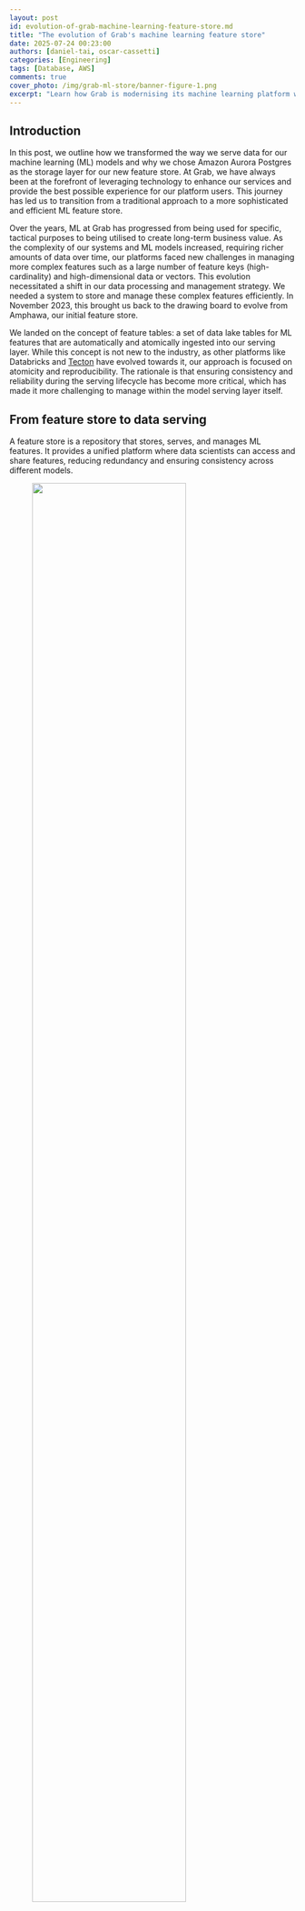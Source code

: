 ```yaml
---
layout: post
id: evolution-of-grab-machine-learning-feature-store.md
title: "The evolution of Grab's machine learning feature store"
date: 2025-07-24 00:23:00
authors: [daniel-tai, oscar-cassetti]
categories: [Engineering]
tags: [Database, AWS]
comments: true
cover_photo: /img/grab-ml-store/banner-figure-1.png
excerpt: "Learn how Grab is modernising its machine learning platform with a feature table-centric architecture powered by AWS Aurora for Postgres. This shift from a legacy feature fetching system to decentralised deployments enhances performance and user experience, while solving challenges like atomic updates and noisy neighbor issues."
---
```



## Introduction

In this post, we outline how we transformed the way we serve data for our machine learning (ML) models and why we chose Amazon Aurora Postgres as the storage layer for our new feature store. At Grab, we have always been at the forefront of leveraging technology to enhance our services and provide the best possible experience for our platform users. This journey has led us to transition from a traditional approach to a more sophisticated and efficient ML feature store.

Over the years, ML at Grab has progressed from being used for specific, tactical purposes to being utilised to create long-term business value. As the complexity of our systems and ML models increased, requiring richer amounts of data over time, our platforms faced new challenges in managing more complex features such as a large number of feature keys (high-cardinality) and high-dimensional data or vectors. This evolution necessitated a shift in our data processing and management strategy. We needed a system to store and manage these complex features efficiently. In November 2023, this brought us back to the drawing board to evolve from Amphawa, our initial feature store.

We landed on the concept of feature tables: a set of data lake tables for ML features that are automatically and atomically ingested into our serving layer. While this concept is not new to the industry, as other platforms like Databricks and [Tecton](https://docs.tecton.ai/docs/defining-features/feature-tables) have evolved towards it, our approach is focused on atomicity and reproducibility. The rationale is that ensuring consistency and reliability during the serving lifecycle has become more critical, which has made it more challenging to manage within the model serving layer itself.

## From feature store to data serving

A feature store is a repository that stores, serves, and manages ML features. It provides a unified platform where data scientists can access and share features, reducing redundancy and ensuring consistency across different models.

<div class="post-image-section"><figure>
  <img src="/img/grab-ml-store/figure1.png" alt="" style="width:80%"><figcaption align="middle">Figure 1: The high-level architecture of our centralised feature platform.</figcaption>
  </figure>
</div>

Our feature data is a key-value dataset. The key identifies a specific entity, such as a consumer ID, which is a known value in the incoming request. A composite key is supported by concatenating two or more entity identifiers. For example, `(key = consumer_id + restaurant_id)`. The value is a binary that encodes the feature value and its type. Whenever a new value for a given entity needs to be updated, we write a new key-value pair for that entity.


## New functional requirements 

As our users designed and deployed increasingly complex ML solutions, new essential functional requirements were requested by our users:

* **Ability to retrieve the features given in the composite keys (contextual retrieval):** The ML models in an upstream service might need to fetch all matching entities to form complete contextual information in order to make the recommendation. We build that context inside our ML orchestration layer before calling the model. This was previously not possible due to the design of composite keys in our initial approach.  
* **Ability to update not just one entity atomically, but all the entities in a collection (atomic updates):** This requirement concerns reducing the complexity of operations, such as rolling out new models and switching between versions of feature data. In Amphawa, newly ingested data is visible to consumer systems immediately after it’s written. As changes to the data may be ingested over a long period of time, users are responsible for ensuring the models or services don’t break while the new and old data coexist during ingestion, especially during potentially breaking changes to data. This complexity translates into quite complex code, which is hard to refactor over time. With the new approach, all feature changes will only become visible through atomic updates once the entire operation finishes successfully. This eases users’ pain of maintaining compatibility across versions.
* **Isolation of reading and writing capacity:** The noisy-neighbor effect is one of the significant issues in our centralised feature store. Different readers could compete for read capacity. For some storage systems, write traffic could consume I/O capacity and affect reading latency. While reading capacity can be adjusted by scaling the storage, the competition between reading and writing capacity is highly dependent on the choice of storage. Hence, from the beginning, one of the top requirements of our second-generation feature store design was isolating reads from writes.


## Feature table

To meet the functional requirements, we landed on the concept of a “feature table,” where users define and manage the schema and data on a per-table basis. Feature consumers can customise their tables based on their needs. Working with a table format directly makes it easier for data scientists to work with complex tabular data that needs to be retrieved in different ways depending on the context of the request. Moreover, it’s more manageable for us, on the platform side, because it’s closer to the actual format in the storage layer.

| Amphawa (feature-centric) | New design (feature-table centric) |
| ----- | ----- |
| A user defines individual features and their types. Grouping into the table is storage layer is implicit. | A user defines their tables with compatibility with data-lake tools such as Spark. |
| The only index is on the data key. | A user defines their own indexes for their tables, based on their access pattern. |

<div class="post-image-section"><figure>
<figcaption align="middle">Table 1: Comparison between Amphawa and the new feature table.</figcaption>
  </figure></div>

Our feature tables are not just a storage solution but a critical component of our ML infrastructure. They enable us to simplify our feature management, efficiently handle the model lifecycle, and enhance our ML models' performance. This has allowed us to provide a better experience for our platform users and dramatically improve the quality of our ML models based on our A/B testing results.

## The data serving’s ingestion workflow

We designed an ingestion framework to address the atomicity requirements from the ground up.

The data ingestion process in Amphawa was meticulously crafted to ensure efficiency and reduce the pressure on the key-value store. Conversely, our priority has shifted to atomicity (all or nothing) to serve our feature tables and simplify version compatibility.

<div class="post-image-section"><figure>
  <img src="/img/grab-ml-store/figure2.png" alt="" style="width:80%"><figcaption align="middle">Figure 2: Ingestion workflow.</figcaption>
  </figure>
</div>

* **Landing feature table in the data lake**: Data scientists use SQL or Python on Spark to build ML pipelines that output data lake tables. These tables and metadata for version control are stored as Parquet objects in Amazon S3.  
* **Register collection summary**: A “collection summary” consists of a group of feature tables to be served and other related metadata regarding customised individual tables. In this step, our registry will validate the table's schema and ensure the customisations are defined correctly.
* **Deploy collection summary**: Data scientists send another request to our registry to deploy a collection summary.
* **Pre-ingestion validation**: The schema is validated to ensure compatibility with the target online ML models. This process ensures consistency and compatibility across feature updates.  
* **Ingestion**: The ingestion mechanism is a classic reverse ETL where the data from S3 is loaded into our Aurora Postgres tables.  
* **Post-ingestion warm-up**: To avoid cold-start latency spikes, shadow reading duplicates a part of the ongoing reading queries to the new tables for a period before the final switch.

One of the core propositions of feature tables is to offer a simplified interface for writing. Compared to writing directly to a database or providing SDKs for different processing frameworks, we provide a single, common interface for writing, independent of the actual choice of database. This allows us to evolve or even integrate feature tables with other data stores without requiring our users to modify their pipelines. We can decide how the data is represented in the database at a specific isolation level while guaranteeing total transparency for writes and reducing the complexity of read operations.

However, if a producer has access to S3 and can write in a columnar format, they can always write feature tables. This also means they can access samples from the data lake and use other tools for data validation, as well as tools for data discovery.

Do take note that a feature table can only be used for data that can be represented in tabular format and requires a minimum of one index to be present in the data. In this initial phase, we support the following data types:

* Atomic types (int, long, boolean, string, float, double)  
* List of atomic types (List[atomic])  
* List of list of atomic types (2d array)  
* Dictionary with strict types of keys and values

## Leveraging AWS Aurora for Postgres to meet our non-functional requirements

In our quest to optimise our ML infrastructure, we strategically decided to use [Amazon Web Services (AWS) Aurora for PostgreSQL](https://aws.amazon.com/rds/aurora/) to meet our non-functional requirements. Aurora's unique features and capabilities, which aligned perfectly with our operational needs, drove this decision.

AWS Aurora is a fully managed relational database service that combines the speed and reliability of high-end commercial databases with the simplicity and cost-effectiveness of open-source databases. A key differentiator is Aurora’s distributed storage architecture.

<div class="post-image-section"><figure>
  <img src="/img/grab-ml-store/figure3.png" alt="" style="width:80%"><figcaption align="middle">Figure 3: AWS Aurora storage architecture.</figcaption>
  </figure>
</div>

### Architecture breakdown

The cluster volume consists of copies of the data across three "Availability Zones" in a single AWS Region. Since each database instance in the cluster reads from the distributed storage, this allows for minimal replication lag and ease of scaling out read replicas to meet performance requirements as traffic patterns change.

The separation between readers and writers also allows us to scale each independently. This is a crucial feature as our traffic is predominantly read-heavy. Most of our data-writes occur once a day. Using a serverless instance class with the writer node being scaled down during idle time significantly reduces our overall operational costs.

The independent scaling of reader and writer nodes allows us to maintain high performance and availability of our feature store. During peak read times, we can scale out the reader nodes to handle the increased load, ensuring that our ML models have uninterrupted access to the features they need. Conversely, during periods of heavy data ingestion, we can scale up the writer nodes to ensure efficient data storage.

To facilitate the seamless scaling up and down of the writer node, Aurora also allows a cluster to have a mixture of [Serverless](https://aws.amazon.com/rds/aurora/serverless/) and Provisioned nodes. The key difference between the two is that with Serverless, the Aurora service manages the capacity of a single node and adjusts accordingly as the load increases and decreases. In our context, we’re using Serverless for our writer node to quickly scale up when heavy data ingestion starts and scale down automatically once the ingestion is done. We then use Provisioned nodes for the reader nodes since read traffic is more consistent.

In addition to cost and performance benefits, AWS Aurora simplifies our database management tasks. As a fully managed service, Aurora takes care of time-consuming database administration tasks such as hardware provisioning, software patching, setup, configuration, or backups, allowing our team to focus on optimising our ML models.

## Accessing the data through our SDK

With the goal of providing a high-performing and highly available data serving SDK design, we’ve moved on from the centralised API design of Amphawa to a decentralised access architecture in Data Serving. Each data serving deployment is a self-contained system with a cluster and feature catalogue stored within the cluster as additional metadata tables. This minimises dependency, which improves the availability of the system.

The data serving SDK is designed to be a thin wrapper around the database driver to optimise performance. The SDK contains only a set of utility functions that load user configuration from the [Catwalk platform](https://engineering.grab.com/catwalk-evolution) and a query builder to translate user queries to SQL. No additional data validation is performed in the query code path, as all validation is done during feature table generation and ingestion. Therefore, the database handles most of the heavy lifting.

## Decentralised deployments: A strategic shift in our infrastructure

We also investigated the difference between centralised and decentralised deployments. We have been exploring these options in the context of our ML feature store, specifically with our Amphawa service and Catwalk orchestrators.

Our original feature store was deployed as a standalone service where different model-serving applications can connect to it. On the other hand, a decentralised deployment is integrated within a model-serving orchestrator, and a specific orchestrator is bound to a set of pods.

After extensive discussions and evaluations, we concluded that a decentralised deployment for data serving would better align with our operational needs and objectives. Below is the list of factors we compared that led us to this decision:


* **Version control**: Centralised deployments simplify version control but risk accumulating technical debt due to backward compatibility requirements. Decentralised deployments, while needing robust tracking, offer more flexibility.  
* **Deployment strategies**: Decentralised deployments enabled seamless use of Blue-green and Rolling Deployment strategies. They allow multiple versions to coexist and easy rollbacks, reducing client mismatch issues.  
* **Noisy neighbour problem**: Centralised deployments struggle with the noisy neighbour issue, which requires complex rate limiting. Decentralised setups mitigate this problem by isolating services.  
* **Caching efficiency**: Centralised deployments often suffer low cache hits, whereas decentralised deployments improve caching efficiency by better fitting data into the cache.

## Conclusion

In conclusion, leveraging AWS Aurora for Postgres has enabled us to create a robust, scalable, and cost-effective feature store that supports our complex ML infrastructure. This is a testament to our commitment to using cutting-edge technology to enhance our services and provide the best possible experience for our users. Our shift towards decentralised deployments represents our dedication to optimising our infrastructure to support our ML models effectively. By aligning our deployment strategy with our operational needs, we aim to enhance the performance of our services and provide the best possible experience for our users.

## Join us

Grab is a leading superapp in Southeast Asia, operating across the deliveries, mobility and digital financial services sectors. Serving over 800 cities in eight Southeast Asian countries, Grab enables millions of people everyday to order food or groceries, send packages, hail a ride or taxi, pay for online purchases or access services such as lending and insurance, all through a single app. Grab was founded in 2012 with the mission to drive Southeast Asia forward by creating economic empowerment for everyone. Grab strives to serve a triple bottom line – we aim to simultaneously deliver financial performance for our shareholders and have a positive social impact, which includes economic empowerment for millions of people in the region, while mitigating our environmental footprint.

Powered by technology and driven by heart, our mission is to drive Southeast Asia forward by creating economic empowerment for everyone. If this mission speaks to you, [join our team](https://grab.careers) today!
